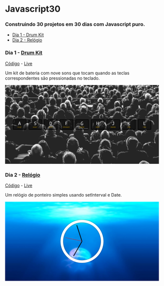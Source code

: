 # Javascript30

### Construindo 30 projetos em 30 dias com Javascript puro.

* [Dia 1 - Drum Kit](#drumkit)
* [Dia 2 - Relógio](#relogio)



### Dia 1 - [Drum Kit](#drumkit)
[Código](https://github.com/marianafurriel/javascript30/tree/master/Drum%20kit) - [Live](https://marianafurriel.github.io/javascript30/Drum%20kit/)

Um kit de bateria com nove sons que tocam quando as teclas correspondentes são pressionadas no teclado. 

![](/screenshots/drumkit.png)

### Dia 2 - [Relógio](#relogio)
[Código](https://github.com/marianafurriel/javascript30/tree/master/Clock) - [Live](https://marianafurriel.github.io/javascript30/Clock/)

Um relógio de ponteiro simples usando setInterval e Date.

![](/screenshots/clock.png)


